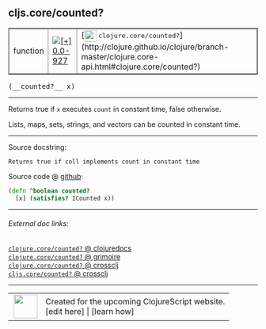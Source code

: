 ## cljs.core/counted?



 <table border="1">
<tr>
<td>function</td>
<td><a href="https://github.com/cljsinfo/cljs-api-docs/tree/0.0-927"><img valign="middle" alt="[+] 0.0-927" title="Added in 0.0-927" src="https://img.shields.io/badge/+-0.0--927-lightgrey.svg"></a> </td>
<td>
[<img height="24px" valign="middle" src="http://i.imgur.com/1GjPKvB.png"> <samp>clojure.core/counted?</samp>](http://clojure.github.io/clojure/branch-master/clojure.core-api.html#clojure.core/counted?)
</td>
</tr>
</table>


 <samp>
(__counted?__ x)<br>
</samp>

---

Returns true if `x` executes `count` in constant time, false otherwise.

Lists, maps, sets, strings, and vectors can be counted in constant time.



---




Source docstring:

```
Returns true if coll implements count in constant time
```


Source code @ [github](https://github.com/clojure/clojurescript/blob/r3263/src/main/cljs/cljs/core.cljs#L1231-L1233):

```clj
(defn ^boolean counted?
  [x] (satisfies? ICounted x))
```

<!--
Repo - tag - source tree - lines:

 <pre>
clojurescript @ r3263
└── src
    └── main
        └── cljs
            └── cljs
                └── <ins>[core.cljs:1231-1233](https://github.com/clojure/clojurescript/blob/r3263/src/main/cljs/cljs/core.cljs#L1231-L1233)</ins>
</pre>

-->

---



###### External doc links:

[`clojure.core/counted?` @ clojuredocs](http://clojuredocs.org/clojure.core/counted_q)<br>
[`clojure.core/counted?` @ grimoire](http://conj.io/store/v1/org.clojure/clojure/1.7.0-beta3/clj/clojure.core/counted%3F/)<br>
[`clojure.core/counted?` @ crossclj](http://crossclj.info/fun/clojure.core/counted%3F.html)<br>
[`cljs.core/counted?` @ crossclj](http://crossclj.info/fun/cljs.core.cljs/counted%3F.html)<br>

---

 <table>
<tr><td>
<img valign="middle" align="right" width="48px" src="http://i.imgur.com/Hi20huC.png">
</td><td>
Created for the upcoming ClojureScript website.<br>
[edit here] | [learn how]
</td></tr></table>

[edit here]:https://github.com/cljsinfo/cljs-api-docs/blob/master/cljsdoc/cljs.core/countedQMARK.cljsdoc
[learn how]:https://github.com/cljsinfo/cljs-api-docs/wiki/cljsdoc-files

<!--

This information was too distracting to show to readers, but I'll leave it
commented here since it is helpful to:

- pretty-print the data used to generate this document
- and show how to retrieve that data



The API data for this symbol:

```clj
{:description "Returns true if `x` executes `count` in constant time, false otherwise.\n\nLists, maps, sets, strings, and vectors can be counted in constant time.",
 :return-type boolean,
 :ns "cljs.core",
 :name "counted?",
 :signature ["[x]"],
 :history [["+" "0.0-927"]],
 :type "function",
 :full-name-encode "cljs.core/countedQMARK",
 :source {:code "(defn ^boolean counted?\n  [x] (satisfies? ICounted x))",
          :title "Source code",
          :repo "clojurescript",
          :tag "r3263",
          :filename "src/main/cljs/cljs/core.cljs",
          :lines [1231 1233]},
 :full-name "cljs.core/counted?",
 :clj-symbol "clojure.core/counted?",
 :docstring "Returns true if coll implements count in constant time"}

```

Retrieve the API data for this symbol:

```clj
;; from Clojure REPL
(require '[clojure.edn :as edn])
(-> (slurp "https://raw.githubusercontent.com/cljsinfo/cljs-api-docs/catalog/cljs-api.edn")
    (edn/read-string)
    (get-in [:symbols "cljs.core/counted?"]))
```

-->
